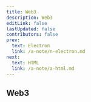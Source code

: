 ```yaml
---
title: Web3
description: Web3
editLink: false
lastUpdated: false
contributors: false
prev:
  text: Electron
  link: /a-note/n-electron.md
next:
  text: HTML
  link: /a-note/a-html.md
---
```


## Web3
